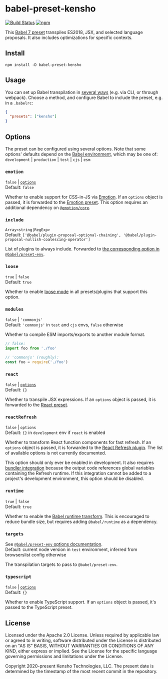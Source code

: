 # babel-preset-kensho

[![Build Status](https://img.shields.io/github/workflow/status/kensho-technologies/babel-preset-kensho/test/master)](https://github.com/kensho-technologies/babel-preset-kensho/actions)
[![npm](https://img.shields.io/npm/v/babel-preset-kensho.svg)](https://npm.im/babel-preset-kensho)

This [Babel 7 preset](http://babeljs.io/docs/plugins/#presets) transpiles ES2018, JSX, and selected language proposals. It also includes optimizations for specific contexts.

## Install

```
npm install -D babel-preset-kensho
```

## Usage

You can set up Babel transpilation in [several ways](http://babeljs.io/docs/setup) (e.g. via CLI, or through webpack). Choose a method, and configure Babel to include the preset, e.g. in a `.babelrc`:

```json
{
  "presets": ["kensho"]
}
```

## Options

The preset can be configured using several options. Note that some options' defaults depend on the [Babel environment](https://babeljs.io/docs/en/options#envname), which may be one of: `development` | `production` | `test` | `cjs` | `esm`

### `emotion`

`false` | [`options`](https://emotion.sh/docs/@emotion/babel-preset-css-prop#options)<br />
Default: `false`

Whether to enable support for CSS-in-JS via [Emotion](https://emotion.sh). If an `options` object is passed, it is forwarded to the [Emotion preset](https://emotion.sh/docs/@emotion/babel-preset-css-prop). This option requires an additional dependency on [`@emotion/core`](https://npm.im/@emotion/core).

### `include`

`Array<string|RegExp>`<br />
Default: `['@babel/plugin-proposal-optional-chaining', '@babel/plugin-proposal-nullish-coalescing-operator']`

List of plugins to always include. Forwarded to [the corresponding option in `@babel/preset-env`](https://babeljs.io/docs/en/babel-preset-env#include).

### `loose`

`true` | `false`<br />
Default: `true`

Whether to enable [loose mode](http://2ality.com/2015/12/babel6-loose-mode.html) in all presets/plugins that support this option.

### `modules`

`false` | `'commonjs'`<br />
Default: `'commonjs'` in `test` and `cjs` envs, `false` otherwise

Whether to compile ESM imports/exports to another module format.

```js
// false:
import foo from './foo'

// 'commonjs' (roughly):
const foo = require('./foo')
```

### `react`

`false` | [`options`](https://babeljs.io/docs/en/babel-preset-react#options)<br />
Default: `{}`

Whether to transpile JSX expressions. If an `options` object is passed, it is forwarded to the [React preset](https://babeljs.io/docs/en/babel-preset-react).

### `reactRefresh`

`false` | `options`<br />
Default: `{}` in `development` env if `react` is enabled

Whether to transform React function components for fast refresh. If an `options` object is passed, it is forwarded to the [React Refresh plugin](https://github.com/facebook/react/tree/3c1efa0d771d3dfb2666b7f4a4392cc851146d44/packages/react-refresh). The list of available options is not currently documented.

This option should only ever be enabled in development. It also requires [bundler integration](https://github.com/pmmmwh/react-refresh-webpack-plugin) because the output code references global variables containing the Refresh runtime. If this integration cannot be added to a project's development environment, this option should be disabled.

### `runtime`

`true` | `false`<br />
Default: `true`

Whether to enable the [Babel runtime transform](https://babeljs.io/docs/en/next/babel-plugin-transform-runtime). This is encouraged to reduce bundle size, but requires adding `@babel/runtime` as a dependency.

### `targets`

See [`@babel/preset-env` options documentation](http://babeljs.io/docs/en/babel-preset-env#targets).<br />
Default: current node version in `test` environment, inferred from browserslist config otherwise

The transpilation targets to pass to `@babel/preset-env`.

### `typescript`

`false` | [`options`](https://babeljs.io/docs/en/babel-preset-typescript#options)<br />
Default: `{}`

Whether to enable TypeScript support. If an `options` object is passed, it's passed to the TypeScript preset.

## License

Licensed under the Apache 2.0 License. Unless required by applicable law or agreed to in writing, software distributed under the License is distributed on an "AS IS" BASIS, WITHOUT WARRANTIES OR CONDITIONS OF ANY KIND, either express or implied. See the License for the specific language governing permissions and limitations under the License.

Copyright 2020-present Kensho Technologies, LLC. The present date is determined by the timestamp of the most recent commit in the repository.
